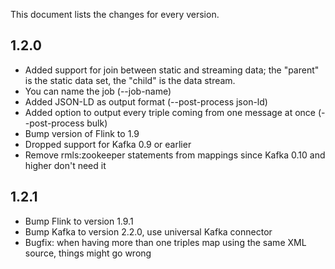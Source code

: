 This document lists the changes for every version.

## 1.2.0

* Added support for join between static and streaming data; the "parent" is the static data set, the "child" is the data stream.
* You can name the job (--job-name)
* Added JSON-LD as output format (--post-process json-ld)
* Added option to output every triple coming from one message at once (--post-process bulk)
* Bump version of Flink to 1.9
* Dropped support for Kafka 0.9 or earlier
* Remove rmls:zookeeper statements from mappings since Kafka 0.10 and higher don't need it

## 1.2.1
* Bump Flink to version 1.9.1
* Bump Kafka to version 2.2.0, use universal Kafka connector
* Bugfix: when having more than one triples map using the same XML source, things might go wrong  